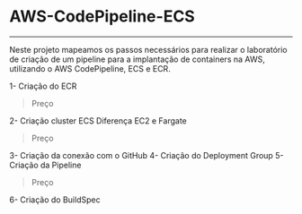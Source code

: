 # AWS-CodePipeline-ECS

---

Neste projeto mapeamos os passos necessários para realizar o laboratório de criação de um pipeline para a implantação de containers na AWS, utilizando o AWS CodePipeline, ECS e ECR.

 1- Criação do ECR
> Preço

 2- Criação cluster ECS
 Diferença EC2 e Fargate
> Preço

 3- Criação da conexão com o GitHub
 4- Criação do Deployment Group
 5- Criação da Pipeline
> Preço

 6- Criação do BuildSpec
